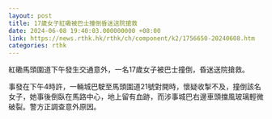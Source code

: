 ```yaml
---
layout: post
title: 17歲女子紅磡被巴士撞倒昏迷送院搶救
date: 2024-06-08 19:40:03.000000000 +08:00
link: https://news.rthk.hk/rthk/ch/component/k2/1756650-20240608.htm
categories: rthk
---
```


紅磡馬頭圍道下午發生交通意外，一名17歲女子被巴士撞倒，昏迷送院搶救。

事發在下午4時許，一輛城巴駛至馬頭圍道21號對開時，懷疑收掣不及，撞倒該名女子，她事後倒臥在馬路中心，地上留有血跡，而涉事城巴右邊車頭擋風玻璃輕微破裂。警方正調查意外原因。
